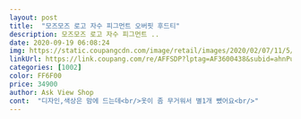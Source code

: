 ```yaml
---
layout: post 
title:  "모즈모즈 로고 자수 피그먼트 오버핏 후드티" 
description: 모즈모즈 로고 자수 피그먼트 ..
date: 2020-09-19 06:08:24 
img: https://static.coupangcdn.com/image/retail/images/2020/02/07/11/5/4a74817b-a726-4ac5-9c39-d9d2ae86a829.jpg 
linkUrl: https://link.coupang.com/re/AFFSDP?lptag=AF3600438&subid=ahnPublicAsk&pageKey=1798789829&itemId=3060099311&vendorItemId=70251996784&traceid=V0-113-c3564338fc61fe91 
categories: [1002] 
color: FF6F00 
price: 34900 
author: Ask View Shop 
cont:  "디자인,색상은 맘에 드는데<br/>옷이 좀 무거워서 별1개 뺐어요<br/>" 
---
```

